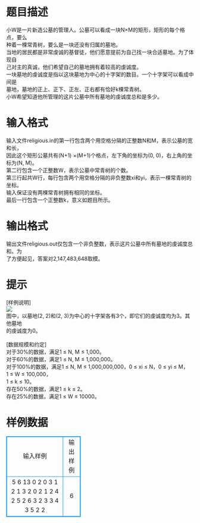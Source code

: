 # 

 
 # 题目描述 
小W是一片新造公墓的管理人。公墓可以看成一块N×M的矩形，矩形的每个格点，要么<BR>种着一棵常青树，要么是一块还没有归属的墓地。<BR>当地的居民都是非常虔诚的基督徒，他们愿意提前为自己找一块合适墓地。为了体现自<BR>己对主的真诚，他们希望自己的墓地拥有着较高的虔诚度。<BR>一块墓地的虔诚度是指以这块墓地为中心的十字架的数目。一个十字架可以看成中间是<BR>墓地，墓地的正上、正下、正左、正右都有恰好k棵常青树。<BR>小W希望知道他所管理的这片公墓中所有墓地的虔诚度总和是多少。<BR> 

 
 # 输入格式 
输入文件religious.in的第一行包含两个用空格分隔的正整数N和M，表示公墓的宽和长，<BR>因此这个矩形公墓共有(N+1)&nbsp;×(M+1)个格点，左下角的坐标为(0,&nbsp;0)，右上角的坐标为(N,&nbsp;M)。<BR>第二行包含一个正整数W，表示公墓中常青树的个数。<BR>第三行起共W行，每行包含两个用空格分隔的非负整数xi和yi，表示一棵常青树的坐标。<BR>输入保证没有两棵常青树拥有相同的坐标。<BR>最后一行包含一个正整数k，意义如题目所示。<BR> 

 
 # 输出格式 
输出文件religious.out仅包含一个非负整数，表示这片公墓中所有墓地的虔诚度总和。为<BR>了方便起见，答案对2,147,483,648取模。<BR> 

 
 # 提示 
[样例说明]<BR><img src="/source/joyoi/tyvj-1169/img/aHR0cDovL3d3dy5qb3lvaS5jbi9wcm9ibGVtL3R5dmotMTE2OS9Qcm9ibGVtSW1nXDExNjktMS5qcGc=.jpg" border=0 align=middle><BR>图中，以墓地(2,&nbsp;2)和(2,&nbsp;3)为中心的十字架各有3个，即它们的虔诚度均为3。其他墓地<BR>的虔诚度为0。<BR><BR>[数据规模和约定]<BR>对于30%的数据，满足1&nbsp;≤&nbsp;N,&nbsp;M&nbsp;≤&nbsp;1,000。<BR>对于60%的数据，满足1&nbsp;≤&nbsp;N,&nbsp;M&nbsp;≤&nbsp;1,000,000。<BR>对于100%的数据，满足1&nbsp;≤&nbsp;N,&nbsp;M&nbsp;≤&nbsp;1,000,000,000，0&nbsp;≤&nbsp;xi&nbsp;≤&nbsp;N，0&nbsp;≤&nbsp;yi&nbsp;≤&nbsp;M，1&nbsp;≤&nbsp;W&nbsp;≤&nbsp;100,000，<BR>1&nbsp;≤&nbsp;k&nbsp;≤&nbsp;10。<BR>存在50%的数据，满足1&nbsp;≤&nbsp;k&nbsp;≤&nbsp;2。<BR>存在25%的数据，满足1&nbsp;≤&nbsp;W&nbsp;≤&nbsp;10000。<BR> 
# 样例数据
<style>
        table,table tr th, table tr td { border:1px solid #0094ff; }
        table { width: 200px; min-height: 25px; line-height: 25px; text-align: center; border-collapse: collapse;}   
    </style>
<table>
	<tr>
		<td>输入样例</td>
		<td>输出样例</td>
	</tr>
<tr><td>5 6
13
0 2
0 3
1 2
1 3
2 0
2 1
2 4
2 5
2 6
3 2
3 3
4 3
5 2
2
</td><td>6
</td></tr></table>
